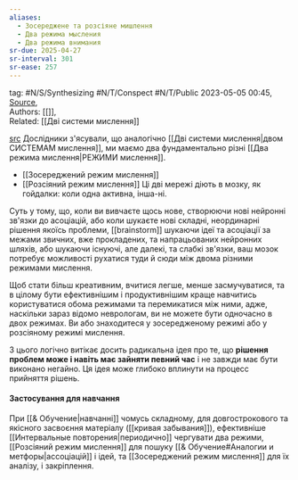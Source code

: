 ```yaml
---
aliases:
  - Зосереджене та розсіяне мишлення
  - Два режима мысления
  - Два режима внимания
sr-due: 2025-04-27
sr-interval: 301
sr-ease: 257
---
```

tag: #N/S/Synthesizing  #N/T/Conspect   #N/T/Public 
2023-05-05 00:45, [Source](),  
Authors: [[]],  
Related: [[Дві системи мислення]] 


[src](https://www.coursera.org/learn/learning-how-to-learn/supplement/uWQyM/reading-focused-versus-diffuse-thinking)
Дослідники з'ясували, що аналогічно [[Дві системи мислення|двом СИСТЕМАМ мислення]], ми маємо два фундаментально різні [[Два режима мислення|РЕЖИМИ мислення]].
- [[Зосереджений режим мислення]]
- [[Розсіяний режим мислення]]
Ці дві мережі діють в мозку, як гойдалки: коли одна активна, інша-ні.


Суть у тому, що, коли ви вивчаєте щось нове, створюючи нові нейронні зв'язки до асоціацій, або коли шукаєте нові складні, неординарні рішення якоїсь проблеми, [[brainstorm]] шукаючи ідеї та асоціації за межами звичних, вже прокладених, та напрацьованих нейронних шляхів, або шукаючи існуючі, але далекі, та слабкі зв'язки, ваш мозок потребує можливості рухатися туди й сюди між двома різними режимами мислення.

Щоб стати більш креативним, вчитися легше, менше засмучуватися, та в цілому бути ефективнішим і продуктивнішим краще навчитись користуватися обома режимами та перемикатися між ними, адже, наскільки зараз відомо неврологам, ви не можете бути одночасно в двох режимах. Ви або знаходитеся у зосередженому режимі або у розсіяному режимі мислення. 

З цього логічно витікає досить радикальна ідея про те, що **рішення проблем може і навіть має зайняти певний час** і не завжди має бути виконано негайно. Ця ідея може глибоко вплинути на процесс прийняття рішень.

#### Застосування для навчання 
При [[& Обучение|навчанні]] чомусь складному, для довгострокового та якісного засвоєння матеріалу ([[кривая забывания]]), ефективніше [[Интервальные повторения|периодично]] чергувати два режими, [[Розсіяний режим мислення]] для пошуку [[& Обучение#Аналогии и метфоры|ассоціацій]] і ідей, та [[Зосереджений режим мислення]] для їх аналізу, і закріплення.

